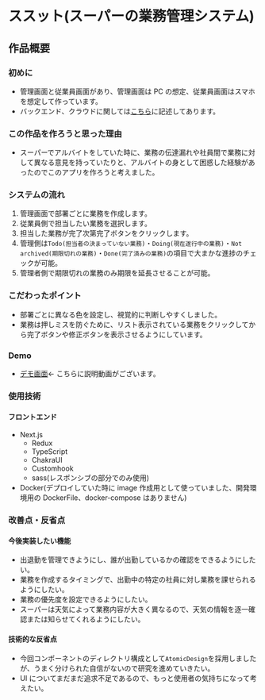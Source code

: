 # ススット(スーパーの業務管理システム)

## 作品概要

### 初めに

- 管理画面と従業員画面があり、管理画面は PC の想定、従業員画面はスマホを想定して作っています。
- バックエンド、クラウドに関しては[こちら](https://github.com/SatoSouma/susutto-api)に記述してあります。

### この作品を作ろうと思った理由

- スーパーでアルバイトをしていた時に、業務の伝達漏れや社員間で業務に対して異なる意見を持っていたりと、アルバイトの身として困惑した経験があったのでこのアプリを作ろうと考えました。

### システムの流れ

1. 管理画面で部署ごとに業務を作成します。
2. 従業員側で担当したい業務を選択します。
3. 担当した業務が完了次第完了ボタンをクリックします。
4. 管理側は`Todo(担当者の決まっていない業務)`・`Doing(現在遂行中の業務)`・`Not archived(期限切れの業務)`・`Done(完了済みの業務)`の項目で大まかな進捗のチェックが可能。
5. 管理者側で期限切れの業務のみ期限を延長させることが可能。

### こだわったポイント

- 部署ごとに異なる色を設定し、視覚的に判断しやすくしました。
- 業務は押しミスを防ぐために、リスト表示されている業務をクリックしてから完了ボタンや修正ボタンを表示させるようにしています。

### Demo

- [デモ画面](https://drive.google.com/file/d/15qjlGJzTaRax3B_WiizJqUlqoi5uCykV/view?usp=sharing)← こちらに説明動画がございます。

### 使用技術

#### フロントエンド

- Next.js
  - Redux
  - TypeScript
  - ChakraUI
  - Customhook
  - sass(レスポンシブの部分でのみ使用)
- Docker(デプロイしていた時に image 作成用として使っていました、開発環境用の DockerFile、docker-compose はありません)

### 改善点・反省点

#### 今後実装したい機能

- 出退勤を管理できようにし、誰が出勤しているかの確認をできるようにしたい。
- 業務を作成するタイミングで、出勤中の特定の社員に対し業務を課せられるようにしたい。
- 業務の優先度を設定できるようにしたい。
- スーパーは天気によって業務内容が大きく異なるので、天気の情報を逐一確認または知らせてくれるようにしたい。

#### 技術的な反省点

- 今回コンポーネントのディレクトリ構成として`AtomicDesign`を採用しましたが、うまく分けられた自信がないので研究を進めていきたい。
- UI についてまだまだ追求不足であるので、もっと使用者の気持ちになって考えたい。
